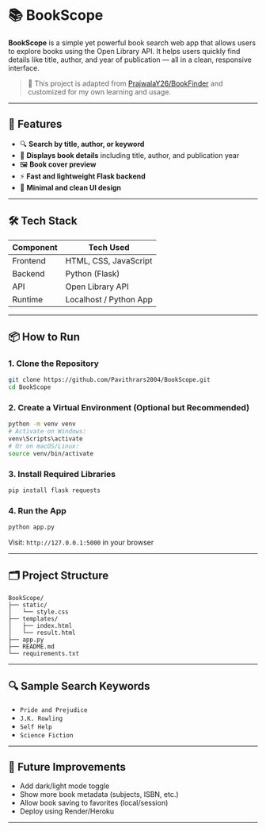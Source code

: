 # 📚 BookScope

**BookScope** is a simple yet powerful book search web app that allows users to explore books using the Open Library API. It helps users quickly find details like title, author, and year of publication — all in a clean, responsive interface.

> 🔄 This project is adapted from [PrajwalaY26/BookFinder](https://github.com/PrajwalaY26/BookFinder) and customized for my own learning and usage.

---

## 🚀 Features

- 🔍 **Search by title, author, or keyword**
- 📖 **Displays book details** including title, author, and publication year
- 🖼️ **Book cover preview**
- ⚡ **Fast and lightweight Flask backend**
- 🎨 **Minimal and clean UI design**

---

## 🛠️ Tech Stack

| Component     | Tech Used             |
|---------------|------------------------|
| Frontend      | HTML, CSS, JavaScript  |
| Backend       | Python (Flask)         |
| API           | Open Library API       |
| Runtime       | Localhost / Python App |

---

## 📦 How to Run

### 1. Clone the Repository

```bash
git clone https://github.com/Pavithrars2004/BookScope.git
cd BookScope
```

### 2. Create a Virtual Environment (Optional but Recommended)

```bash
python -m venv venv
# Activate on Windows:
venv\Scripts\activate
# Or on macOS/Linux:
source venv/bin/activate
```

### 3. Install Required Libraries

```bash
pip install flask requests
```

### 4. Run the App

```bash
python app.py
```

Visit: `http://127.0.0.1:5000` in your browser

---

## 🗂️ Project Structure

```
BookScope/
├── static/
│   └── style.css
├── templates/
│   ├── index.html
│   └── result.html
├── app.py
├── README.md
└── requirements.txt
```

---

## 🔍 Sample Search Keywords

- `Pride and Prejudice`
- `J.K. Rowling`
- `Self Help`
- `Science Fiction`

---

## 🔧 Future Improvements

- Add dark/light mode toggle
- Show more book metadata (subjects, ISBN, etc.)
- Allow book saving to favorites (local/session)
- Deploy using Render/Heroku

---
